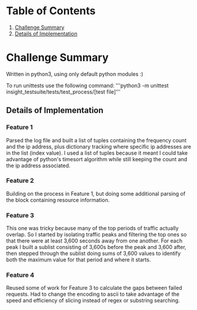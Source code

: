 # Table of Contents
1. [Challenge Summary](README.md#challenge-summary)
2. [Details of Implementation](README.md#details-of-implementation)

# Challenge Summary
Written in python3, using only default python modules :)

To run unittests use the following command:
'''python3 -m unittest insight_testsuite/tests/test_process/[test file]'''


## Details of Implementation
### Feature 1
Parsed the log file and built a list of tuples containing the frequency count and the ip address, plus dictionary tracking where specific ip addresses are in the list (index value). I used a list of tuples because it meant I could take advantage of python's timesort algorithm while still keeping the count and the ip address associated.
### Feature 2
Building on the process in Feature 1, but doing some additional parsing of the block containing resource information.
### Feature 3
This one was tricky because many of the top periods of traffic actually overlap. So I started by isolating traffic peaks and filtering the top ones so that there were at least 3,600 seconds away from one another. For each peak I built a sublist consisting of 3,600s before the peak and 3,600 after, then stepped through the sublist doing sums of 3,600 values to identify both the maximum value for that period and where it starts.
### Feature 4
Reused some of work for Feature 3 to calculate the gaps between failed requests. Had to change the encoding to ascii to take advantage of the speed and efficiency of slicing instead of regex or substring searching.
